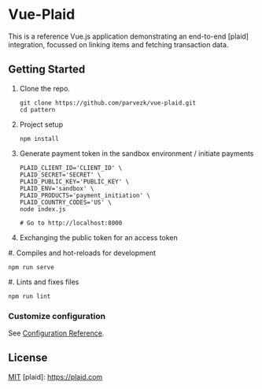 # Vue-Plaid
This is a reference Vue.js application demonstrating an end-to-end [plaid] integration, focussed on linking items and fetching transaction data.

## Getting Started

1. Clone the repo.
    ```shell
    git clone https://github.com/parvezk/vue-plaid.git
    cd pattern
    ```

2. Project setup
    ```
    npm install
    ```

3. Generate payment token in the sandbox environment / initiate payments
    ```
    PLAID_CLIENT_ID='CLIENT_ID' \
    PLAID_SECRET='SECRET' \
    PLAID_PUBLIC_KEY='PUBLIC_KEY' \
    PLAID_ENV='sandbox' \
    PLAID_PRODUCTS='payment_initiation' \
    PLAID_COUNTRY_CODES='US' \
    node index.js

    # Go to http://localhost:8000
    ```

4. Exchanging the public token for an access token

#. Compiles and hot-reloads for development
```
npm run serve
```

#. Lints and fixes files
```
npm run lint
```

### Customize configuration
See [Configuration Reference](https://cli.vuejs.org/config/).

## License

[MIT](LICENSE)
[plaid]: https://plaid.com